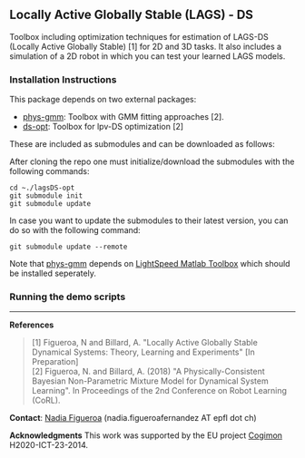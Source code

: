 ## Locally Active Globally Stable (LAGS) - DS
Toolbox including optimization techniques for estimation of LAGS-DS (Locally Active Globally Stable) [1] for 2D and 3D tasks. It also includes a simulation of a 2D robot in which you can test your learned LAGS models.


### Installation Instructions
This package depends on two external packages:
- [phys-gmm](https://github.com/nbfigueroa/phys-gmm): Toolbox with GMM fitting approaches [2].
- [ds-opt](https://github.com/nbfigueroa/ds-opt): Toolbox for lpv-DS optimization [2]

These are included as submodules and can be downloaded as follows:

After cloning the repo one must initialize/download the submodules with the following commands:
```
cd ~./lagsDS-opt
git submodule init
git submodule update
```
In case you want to update the submodules to their latest version, you can do so with the following command:
```
git submodule update --remote
```

Note that [phys-gmm](https://github.com/nbfigueroa/phys-gmm) depends on [LightSpeed Matlab Toolbox](https://github.com/tminka/lightspeed) which should be installed seperately.

### Running the demo scripts

---

**References**     
> [1] Figueroa, N and Billard, A. "Locally Active Globally Stable Dynamical Systems: Theory, Learning and Experiments" [In Preparation]   
> [2] Figueroa, N. and Billard, A. (2018) "A Physically-Consistent Bayesian Non-Parametric Mixture Model for Dynamical System Learning". In Proceedings of the 2nd Conference on Robot Learning (CoRL).

**Contact**: [Nadia Figueroa](http://lasa.epfl.ch/people/member.php?SCIPER=238387) (nadia.figueroafernandez AT epfl dot ch)

**Acknowledgments**
This work was supported by the EU project [Cogimon](https://cogimon.eu/cognitive-interaction-motion-cogimon) H2020-ICT-23-2014.


